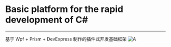 # Basic platform for the rapid development of C#
---
基于 Wpf + Prism + DevExpress 制作的插件式开发基础框架
![A](https://raw.githubusercontent.com/Sadness96/Sadness/master/Document/Image/Sadness_MainRibbon.png)